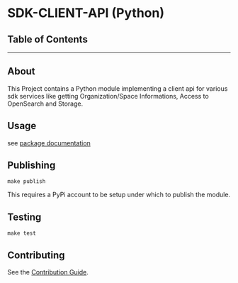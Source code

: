 # SDK-CLIENT-API (Python)

## Table of Contents

---

## About

This Project contains a Python module implementing a client api for various sdk services like getting Organization/Space Informations, Access to OpenSearch and
Storage.

## Usage

see [package documentation](docs/README_PACKAGE.md)

## Publishing

```console
make publish
```
This requires a PyPi account to be setup under which to publish the module.

## Testing

```console
make test
```

## Contributing

See the [Contribution Guide](CONTRIBUTING.md).